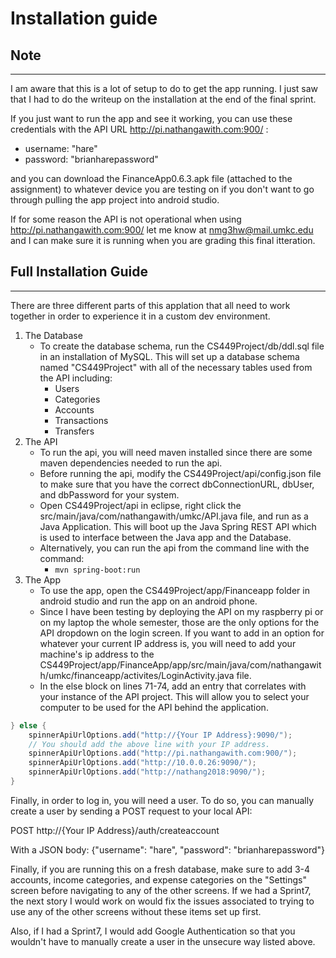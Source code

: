 # Installation guide

## Note

--------

I am aware that this is a lot of setup to do to get the app running. I just saw that I had to do the writeup on the installation at the end of the final sprint.

If you just want to run the app and see it working, you can use these credentials with the API URL http://pi.nathangawith.com:900/ :

- username: "hare"
- password: "brianharepassword"

and you can download the FinanceApp0.6.3.apk file (attached to the assignment) to whatever device you are testing on if you don't want to go through pulling the app project into android studio.

If for some reason the API is not operational when using http://pi.nathangawith.com:900/ let me know at nmg3hw@mail.umkc.edu and I can make sure it is running when you are grading this final itteration.

## Full Installation Guide

--------

There are three different parts of this applation that all need to work together in order to experience it in a custom dev environment.

1) The Database
    - To create the database schema, run the CS449Project/db/ddl.sql file in an installation of MySQL. This will set up a database schema named "CS449Project" with all of the necessary tables used from the API including:
        - Users
        - Categories
        - Accounts
        - Transactions
        - Transfers
2) The API
    - To run the api, you will need maven installed since there are some maven dependencies needed to run the api.
    - Before running the api, modify the CS449Project/api/config.json file to make sure that you have the correct dbConnectionURL, dbUser, and dbPassword for your system.
    - Open CS449Project/api in eclipse, right click the src/main/java/com/nathangawith/umkc/API.java file, and run as a Java Application. This will boot up the Java Spring REST API which is used to interface between the Java app and the Database.
    - Alternatively, you can run the api from the command line with the command:
        - `mvn spring-boot:run`
3) The App
    - To use the app, open the CS449Project/app/Financeapp folder in android studio and run the app on an android phone.
    - Since I have been testing by deploying the API on my raspberry pi or on my laptop the whole semester, those are the only options for the API dropdown on the login screen. If you want to add in an option for whatever your current IP address is, you will need to add your machine's ip address to the CS449Project/app/FinanceApp/app/src/main/java/com/nathangawith/umkc/financeapp/activites/LoginActivity.java file.
    - In the else block on lines 71-74, add an entry that correlates with your instance of the API project. This will allow you to select your computer to be used for the API behind the application.

```java
} else {
    spinnerApiUrlOptions.add("http://{Your IP Address}:9090/");
    // You should add the above line with your IP address.
    spinnerApiUrlOptions.add("http://pi.nathangawith.com:900/");
    spinnerApiUrlOptions.add("http://10.0.0.26:9090/");
    spinnerApiUrlOptions.add("http://nathang2018:9090/");
}
```

Finally, in order to log in, you will need a user. To do so, you can manually create a user by sending a POST request to your local API:

POST http://{Your IP Address}/auth/createaccount

With a JSON body: {"username": "hare", "password": "brianharepassword"}

Finally, if you are running this on a fresh database, make sure to add 3-4 accounts, income categories, and expense categories on the "Settings" screen before navigating to any of the other screens. If we had a Sprint7, the next story I would work on would fix the issues associated to trying to use any of the other screens without these items set up first.

Also, if I had a Sprint7, I would add Google Authentication so that you wouldn't have to manually create a user in the unsecure way listed above.

